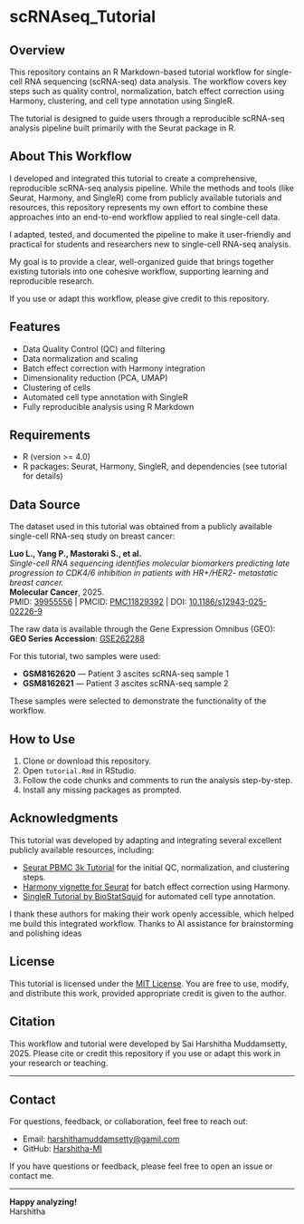 # scRNAseq_Tutorial

## Overview  
This repository contains an R Markdown-based tutorial workflow for single-cell RNA sequencing (scRNA-seq) data analysis. The workflow covers key steps such as quality control, normalization, batch effect correction using Harmony, clustering, and cell type annotation using SingleR.

The tutorial is designed to guide users through a reproducible scRNA-seq analysis pipeline built primarily with the Seurat package in R.

## About This Workflow

I developed and integrated this tutorial to create a comprehensive, reproducible scRNA-seq analysis pipeline. While the methods and tools (like Seurat, Harmony, and SingleR) come from publicly available tutorials and resources, this repository represents my own effort to combine these approaches into an end-to-end workflow applied to real single-cell data.

I adapted, tested, and documented the pipeline to make it user-friendly and practical for students and researchers new to single-cell RNA-seq analysis.

My goal is to provide a clear, well-organized guide that brings together existing tutorials into one cohesive workflow, supporting learning and reproducible research.

If you use or adapt this workflow, please give credit to this repository.


## Features  
- Data Quality Control (QC) and filtering  
- Data normalization and scaling  
- Batch effect correction with Harmony integration  
- Dimensionality reduction (PCA, UMAP)  
- Clustering of cells  
- Automated cell type annotation with SingleR  
- Fully reproducible analysis using R Markdown  

## Requirements  
- R (version >= 4.0)  
- R packages: Seurat, Harmony, SingleR, and dependencies (see tutorial for details)

## Data Source

The dataset used in this tutorial was obtained from a publicly available single-cell RNA-seq study on breast cancer:

**Luo L., Yang P., Mastoraki S., et al.**  
*Single-cell RNA sequencing identifies molecular biomarkers predicting late progression to CDK4/6 inhibition in patients with HR+/HER2- metastatic breast cancer.*  
**Molecular Cancer**, 2025.  
PMID: [39955556](https://pubmed.ncbi.nlm.nih.gov/39955556/) | PMCID: [PMC11829392](https://www.ncbi.nlm.nih.gov/pmc/articles/PMC11829392/) | DOI: [10.1186/s12943-025-02226-9](https://doi.org/10.1186/s12943-025-02226-9)

The raw data is available through the Gene Expression Omnibus (GEO):  
**GEO Series Accession**: [GSE262288](https://www.ncbi.nlm.nih.gov/geo/query/acc.cgi?acc=GSE262288)

For this tutorial, two samples were used:
- **GSM8162620** — Patient 3 ascites scRNA-seq sample 1  
- **GSM8162621** — Patient 3 ascites scRNA-seq sample 2  

These samples were selected to demonstrate the functionality of the workflow.

## How to Use  
1. Clone or download this repository.  
2. Open `tutorial.Rmd` in RStudio.  
3. Follow the code chunks and comments to run the analysis step-by-step.  
4. Install any missing packages as prompted.

## Acknowledgments

This tutorial was developed by adapting and integrating several excellent publicly available resources, including:  

- [Seurat PBMC 3k Tutorial](https://satijalab.org/seurat/articles/pbmc3k_tutorial.html) for the initial QC, normalization, and clustering steps.  
- [Harmony vignette for Seurat](https://cran.r-project.org/web/packages/harmony/vignettes/Seurat.html) for batch effect correction using Harmony.  
- [SingleR Tutorial by BioStatSquid](https://biostatsquid.com/singler-tutorial/) for automated cell type annotation.

I thank these authors for making their work openly accessible, which helped me build this integrated workflow.
Thanks to AI assistance for brainstorming and polishing ideas

## License  
This tutorial is licensed under the [MIT License](LICENSE). You are free to use, modify, and distribute this work, provided appropriate credit is given to the author.  

## Citation  
This workflow and tutorial were developed by Sai Harshitha Muddamsetty, 2025. Please cite or credit this repository if you use or adapt this work in your research or teaching.

---
## Contact

For questions, feedback, or collaboration, feel free to reach out:

- Email: harshithamuddamsetty@gamil.com  
- GitHub: [Harshitha-MI](https://github.com/Harshitha-MI)

If you have questions or feedback, please feel free to open an issue or contact me.

---

**Happy analyzing!**  
Harshitha

